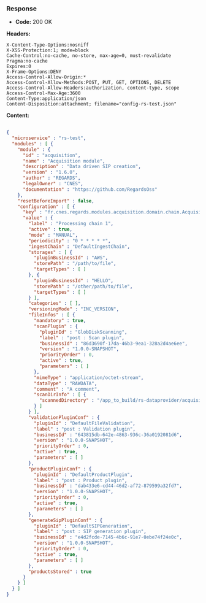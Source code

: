 ### Response

* **Code:** 200 OK

**Headers:**

`X-Content-Type-Options:nosniff`  
`X-XSS-Protection:1; mode=block`  
`Cache-Control:no-cache, no-store, max-age=0, must-revalidate`  
`Pragma:no-cache`  
`Expires:0`  
`X-Frame-Options:DENY`  
`Access-Control-Allow-Origin:*`  
`Access-Control-Allow-Methods:POST, PUT, GET, OPTIONS, DELETE`  
`Access-Control-Allow-Headers:authorization, content-type, scope`  
`Access-Control-Max-Age:3600`  
`Content-Type:application/json`  
`Content-Disposition:attachment; filename="config-rs-test.json"`  

**Content:**

```json
    
{
  "microservice" : "rs-test",
  "modules" : [ {
    "module" : {
      "id" : "acquisition",
      "name" : "Acquisition module",
      "description" : "Data driven SIP creation",
      "version" : "1.6.0",
      "author" : "REGARDS",
      "legalOwner" : "CNES",
      "documentation" : "https://github.com/RegardsOss"
    },
    "resetBeforeImport" : false,
    "configuration" : [ {
      "key" : "fr.cnes.regards.modules.acquisition.domain.chain.AcquisitionProcessingChain",
      "value" : {
        "label" : "Processing chain 1",
        "active" : true,
        "mode" : "MANUAL",
        "periodicity" : "0 * * * * *",
        "ingestChain" : "DefaultIngestChain",
        "storages" : [ {
          "pluginBusinessId" : "AWS",
          "storePath" : "/path/to/file",
          "targetTypes" : [ ]
        }, {
          "pluginBusinessId" : "HELLO",
          "storePath" : "/other/path/to/file",
          "targetTypes" : [ ]
        } ],
        "categories" : [ ],
        "versioningMode" : "INC_VERSION",
        "fileInfos" : [ {
          "mandatory" : true,
          "scanPlugin" : {
            "pluginId" : "GlobDiskScanning",
            "label" : "post : Scan plugin",
            "businessId" : "86d3690f-17da-46b3-9ea1-328a2d4ae6ee",
            "version" : "1.0.0-SNAPSHOT",
            "priorityOrder" : 0,
            "active" : true,
            "parameters" : [ ]
          },
          "mimeType" : "application/octet-stream",
          "dataType" : "RAWDATA",
          "comment" : "A comment",
          "scanDirInfo" : [ {
            "scannedDirectory" : "/app_to_build/rs-dataprovider/acquisition/acquisition-rest/src/resources/doesnotexist"
          } ]
        } ],
        "validationPluginConf" : {
          "pluginId" : "DefaultFileValidation",
          "label" : "post : Validation plugin",
          "businessId" : "643815db-642e-4863-936c-36a0192081d6",
          "version" : "1.0.0-SNAPSHOT",
          "priorityOrder" : 0,
          "active" : true,
          "parameters" : [ ]
        },
        "productPluginConf" : {
          "pluginId" : "DefaultProductPlugin",
          "label" : "post : Product plugin",
          "businessId" : "dab433e6-cd44-46d2-af72-879599a32fd7",
          "version" : "1.0.0-SNAPSHOT",
          "priorityOrder" : 0,
          "active" : true,
          "parameters" : [ ]
        },
        "generateSipPluginConf" : {
          "pluginId" : "DefaultSIPGeneration",
          "label" : "post : SIP generation plugin",
          "businessId" : "e4d2fcde-7145-4b6c-91e7-0ebe74f24e0c",
          "version" : "1.0.0-SNAPSHOT",
          "priorityOrder" : 0,
          "active" : true,
          "parameters" : [ ]
        },
        "productsStored" : true
      }
    } ]
  } ]
}
```

